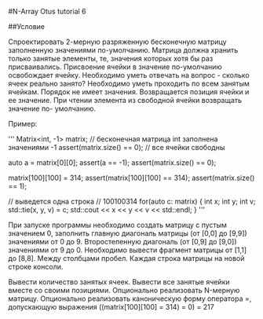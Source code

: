 #N-Array Otus tutorial 6

##Условие

Спроектировать 2-мерную разряженную бесконечную матрицу заполненную
значениями по-умолчанию. Матрица должна хранить только занятые
элементы, те, значения которых хотя бы раз присваивались. Присвоение
ячейки в значение по-умолчанию освобождает ячейку.
Необходимо уметь отвечать на вопрос - сколько ячеек реально занято?
Необходимо уметь проходить по всем занятым ячейкам. Порядок не имеет
значения. Возвращается позиция ячейки и ее значение.
При чтении элемента из свободной ячейки возвращать значение по-
умолчанию.

Пример:

'''
Matrix<int, -1> matrix; // бесконечная матрица int заполнена значениями -1
assert(matrix.size() == 0); // все ячейки свободны

auto a = matrix[0][0];
assert(a == -1);
assert(matrix.size() == 0);

matrix[100][100] = 314;
assert(matrix[100][100] == 314);
assert(matrix.size() == 1);

// выведется одна строка
// 100100314
for(auto c: matrix)
{
	int x;
	int y;
	int v;
	std::tie(x, y, v) = c;
	std::cout << x << y << v << std::endl;
}
'''

При запуске программы необходимо создать матрицу с пустым значением
0, заполнить главную диагональ матрицы (от [0,0] до [9,9]) значениями от
0 до 9.
Второстепенную диагональ (от [0,9] до [9,0]) значениями от 9 до 0.
Необходимо вывести фрагмент матрицы от [1,1] до [8,8]. Между столбцами
пробел. Каждая строка матрицы на новой строке консоли.

Вывести количество занятых ячеек.
Вывести все занятые ячейки вместе со своими позициями.
Опционально реализовать N-мерную матрицу.
Опционально реализовать каноническую форму оператора =, допускающую
выражения ((matrix[100][100] = 314) = 0) = 217
